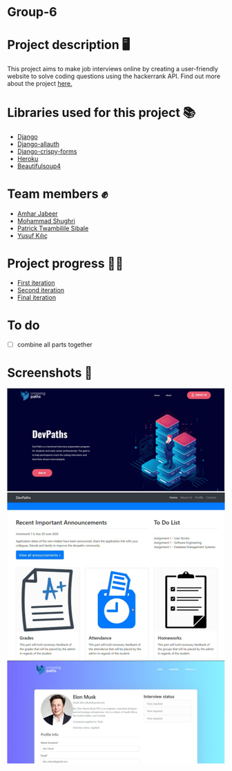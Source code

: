 # Group-6 

# Project description 🖥
This project aims to make job interviews online by creating a user-friendly website to solve coding questions using the hackerrank API. Find out more about the project  [here.](https://kesisenyollar.org/programlar/devpaths/)

# Libraries used for this project 📚
- [Django](https://www.djangoproject.com/)
- [Django-allauth](https://github.com/pennersr/django-allauth)
- [Django-crispy-forms](https://django-crispy-forms.readthedocs.io/en/latest/)
- [Heroku](https://www.heroku.com/)
- [Beautifulsoup4](https://pypi.org/project/beautifulsoup4/)

# Team members ✊
- [Amhar Jabeer](https://github.com/Ajabeer)
- [Mohammad Shughri](https://github.com/MXS11)
- [Patrick Twambilile Sibale](https://github.com/Twambie)
- [Yusuf Kılıç](https://github.com/yusufkilic96)

# Project progress 👨‍💻
- [First iteration](https://drive.google.com/file/d/15zk94OXDtCtNN4cH1IpfMtzmZiB988A1/view?usp=sharing)
- [Second iteration](https://drive.google.com/file/d/1S6MdIyo80X_SWQzmuZpct1nP5S6joTYn/view?usp=sharing)
- [Final iteration](https://drive.google.com/file/d/1rTVLGmWfide2lyrYyHYxJ7TQXuOIw4gh/view?usp=sharing)
# **To do**
- [ ] combine all parts together
# Screenshots 📸
![](screenshots/1.jpg)
![](screenshots/2.jpg)
![](screenshots/3.jpeg)
